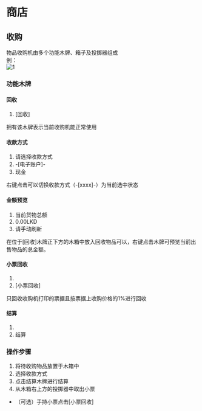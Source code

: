 # 商店

## 收购

物品收购机由多个功能木牌、箱子及投掷器组成  
例：  
![1](../../imageAssets/wiki/shop/s1.png)

### 功能木牌

#### 回收
<ol class="wiki-sign">
	<li class="line">[回收]</li>
</ol>
拥有该木牌表示当前收购机能正常使用

#### 收款方式
<ol class="wiki-sign">
	<li class="line">请选择收款方式</li>
    <li class="line">-[电子账户]-</li>
    <li class="line">现金</li>
</ol>
右键点击可以切换收款方式（-[xxxx]-）为当前选中状态

#### 金额预览
<ol class="wiki-sign">
	<li class="line">当前货物总额</li>
    <li class="line">0.00LKD</li>
    <li class="line">请手动刷新</li>
</ol>
在位于[回收]木牌正下方的木箱中放入回收物品可以，右键点击木牌可预览当前出售物品的总金额。

#### 小票回收

<ol class="wiki-sign">
	<li class="line"></li>
    <li class="line">[小票回收]</li>
</ol>
只回收收购机打印的票据且按票据上收购价格的1%进行回收

#### 结算

<ol class="wiki-sign">
	<li class="line"></li>
    <li class="line">结算</li>
</ol>

###  操作步骤

1. 将待收购物品放置于木箱中
2. 选择收款方式
3. 点击结算木牌进行结算
4. 从木箱右上方的投掷器中取出小票
- （可选）手持小票点击[小票回收]
